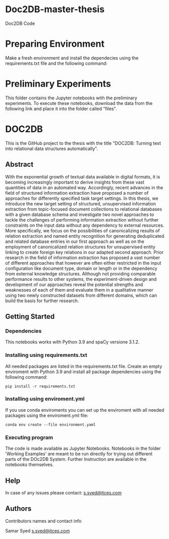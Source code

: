 # Doc2DB-master-thesis
Doc2DB Code



# Preparing Environment
Make a fresh environment and install the dependecies using the requirements.txt file and the following command:




# Preliminary Experiments
This folder contains the Jupyter notebooks with the preliminary experiments.
To execute these notebooks, download the data from the following link and place it into the folder called "files".


# DOC2DB

This is the GitHub project to the thesis with the title "DOC2DB: Turning text into relational data structures automatically".

## Abstract

With the exponential growth of textual data available in digital formats, it is becoming increasingly
important to derive insights from these vast quantities of data in an automated way. Accordingly, recent
advances in the field of structured information extraction have proposed a number of approaches for
differently specified task target settings.
In this thesis, we introduce the new target setting of structured, unsupervised information extraction
from topic-focused document collections to relational databases with a given database schema and
investigate two novel approaches to tackle the challenges of performing information extraction without
further constraints on the input data without any dependency to external resources. More specifically, we
focus on the possibilities of canonicalizing results of relation extraction and named entity recognition for
generating deduplicated and related database entries in our first approach as well as on the employment
of canonicalized relation structures for unsupervised entity linking to create foreign key relations in our
adapted second approach. Prior research in the field of information extraction has proposed a vast
number of different approaches that however are often either restricted in the input configuration like
document type, domain or length or in the dependency from external knowledge structures.
Although not providing comparable performance results to other systems, the experiment-driven design
and development of our approaches reveal the potential strengths and weaknesses of each of them and
evaluate them in a qualitative manner using two newly constructed datasets from different domains,
which can build the basis for further research.


## Getting Started

### Dependencies

This notebooks works with Python 3.9 and spaCy versione 3.1.2.

### Installing using requirements.txt

All needed packages are listed in the requirements.txt file.
Create an empty enviroment with Python 3.9 and install all package dependencies using the following command:
```
pip install -r requirements.txt
```

### Installing using enviroment.yml

If you use conda enviroments you can set up the enviroment with all needed packages using the enviroment.yml file:
```
conda env create --file environment.yaml
```

### Executing program

The code is made available as Jupyter Notebooks. Notebooks in the folder 'Working Examples' are meant to be run directly for trying out different parts of the DOc2DB System. Further Instruction are available in the notebooks themselves.

## Help

In case of any issues please contact: s.syed@itces.com

## Authors

Contributors names and contact info

Samar Syed
 s.syed@itces.com

